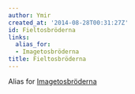 ```yaml
---
author: Ymir
created_at: '2014-08-28T00:31:27Z'
id: Fieltosbröderna
links:
  alias_for:
  - Imagetosbröderna
title: Fieltosbröderna
---
```


Alias for [Imagetosbröderna]

  [Imagetosbröderna]: Imagetosbröderna
